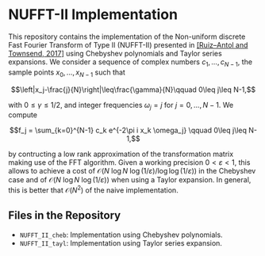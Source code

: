 # NUFFT-II Implementation

This repository contains the implementation of the Non-uniform discrete Fast Fourier Transform of Type II (NUFFT-II) presented in [[Ruiz–Antol and Townsend, 2017]](https://arxiv.org/pdf/1701.04492) using Chebyshev polynomials and Taylor series expansions. 
We consider a sequence of complex numbers $c_1,...,c_{N-1}$, the sample points $x_0,...,x_{N-1}$ such that
```math
\left|x_j-\frac{j}{N}\right|\leq\frac{\gamma}{N}\qquad 0\leq j\leq N-1,
```
with $0\leq\gamma\leq 1/2$, and integer frequencies $\omega_j = j$ for $j=0,...,N-1$. We compute
```math
f_j = \sum_{k=0}^{N-1} c_k e^{-2\pi i x_k \omega_j} \qquad 0\leq j\leq N-1,
```
by contructing a low rank approximation of the transformation matrix making use of the FFT algorithm. Given a working precision $0<\varepsilon<1$, this allows to achieve a cost of $\mathcal O(N\ \log N \ \log(1/\varepsilon) / \log\log(1/\varepsilon))$ in the Chebyshev case and of $\mathcal O(N\ \log N\ \log(1/\varepsilon))$ when using a Taylor expansion. In general, this is better that $\mathcal O(N^2)$ of the naive implementation.

## Files in the Repository

- `NUFFT_II_cheb`: Implementation using Chebyshev polynomials.
- `NUFFT_II_tayl`: Implementation using Taylor series expansion.
